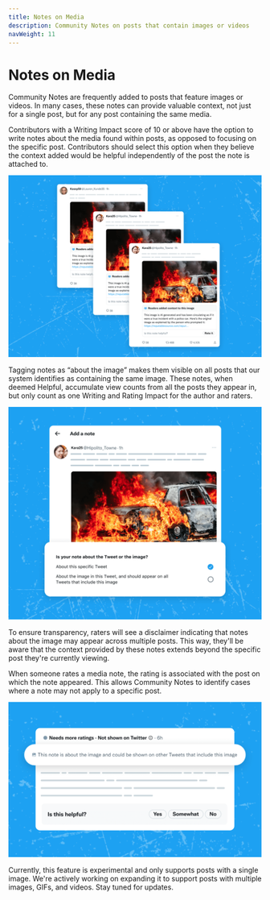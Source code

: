 ```yaml
---
title: Notes on Media
description: Community Notes on posts that contain images or videos
navWeight: 11
---
```

# Notes on Media

Community Notes are frequently added to posts that feature images or videos. In many cases, these notes can provide valuable context, not just for a single post, but for any post containing the same media.

Contributors with a Writing Impact score of 10 or above have the option to write notes about the media found within posts, as opposed to focusing on the specific post. Contributors should select this option when they believe the context added would be helpful independently of the post the note is attached to.

![Note-writing form with option: Is your note about the post or the image?](../images/notes-on-media-01.png)

Tagging notes as “about the image” makes them visible on all posts that our system identifies as containing the same image. These notes, when deemed Helpful, accumulate view counts from all the posts they appear in, but only count as one Writing and Rating Impact for the author and raters.

![Multiple posts with same image and the same note applied](../images/notes-on-media-02.png)

To ensure transparency, raters will see a disclaimer indicating that notes about the image may appear across multiple posts. This way, they'll be aware that the context provided by these notes extends beyond the specific post they're currently viewing.

When someone rates a media note, the rating is associated with the post on which the note appeared. This allows Community Notes to identify cases where a note may not apply to a specific post.

![Rating screen with callout: This note is about the image and could be shown on all posts that contain the same image](../images/notes-on-media-03.png)

Currently, this feature is experimental and only supports posts with a single image. We're actively working on expanding it to support posts with multiple images, GIFs, and videos. Stay tuned for updates.
